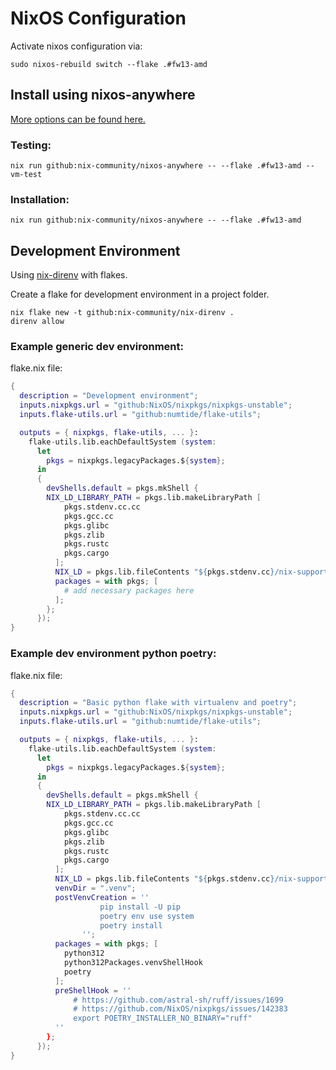 # NixOS Configuration

Activate nixos configuration via:
```shell
sudo nixos-rebuild switch --flake .#fw13-amd
```

## Install using nixos-anywhere

[More options can be found here.](https://github.com/nix-community/nixos-anywhere/blob/main/docs/quickstart.md)

### Testing:
```shell
nix run github:nix-community/nixos-anywhere -- --flake .#fw13-amd --vm-test
```

### Installation:
```shell
nix run github:nix-community/nixos-anywhere -- --flake .#fw13-amd
```

## Development Environment

Using [nix-direnv](https://github.com/nix-community/nix-direnv) with flakes.


Create a flake for development environment in a project folder.

```shell
nix flake new -t github:nix-community/nix-direnv .
direnv allow
```


### Example generic dev environment:

flake.nix file:
```nix
{
  description = "Development environment";
  inputs.nixpkgs.url = "github:NixOS/nixpkgs/nixpkgs-unstable";
  inputs.flake-utils.url = "github:numtide/flake-utils";

  outputs = { nixpkgs, flake-utils, ... }:
    flake-utils.lib.eachDefaultSystem (system:
      let
        pkgs = nixpkgs.legacyPackages.${system};
      in
      {
        devShells.default = pkgs.mkShell {
        NIX_LD_LIBRARY_PATH = pkgs.lib.makeLibraryPath [
            pkgs.stdenv.cc.cc
            pkgs.gcc.cc
            pkgs.glibc
            pkgs.zlib
            pkgs.rustc
            pkgs.cargo
          ];
          NIX_LD = pkgs.lib.fileContents "${pkgs.stdenv.cc}/nix-support/dynamic-linker";
          packages = with pkgs; [
            # add necessary packages here
          ];
        };
      });
}
```


### Example dev environment python poetry:

flake.nix file:
```nix
{
  description = "Basic python flake with virtualenv and poetry";
  inputs.nixpkgs.url = "github:NixOS/nixpkgs/nixpkgs-unstable";
  inputs.flake-utils.url = "github:numtide/flake-utils";

  outputs = { nixpkgs, flake-utils, ... }:
    flake-utils.lib.eachDefaultSystem (system:
      let
        pkgs = nixpkgs.legacyPackages.${system};
      in
      {
        devShells.default = pkgs.mkShell {
        NIX_LD_LIBRARY_PATH = pkgs.lib.makeLibraryPath [
            pkgs.stdenv.cc.cc
            pkgs.gcc.cc
            pkgs.glibc
            pkgs.zlib
            pkgs.rustc
            pkgs.cargo
          ];
          NIX_LD = pkgs.lib.fileContents "${pkgs.stdenv.cc}/nix-support/dynamic-linker";
          venvDir = ".venv";
          postVenvCreation = ''
            		pip install -U pip
            		poetry env use system
            		poetry install
            	'';
          packages = with pkgs; [
            python312
            python312Packages.venvShellHook
            poetry
          ];
          preShellHook = ''
              # https://github.com/astral-sh/ruff/issues/1699
              # https://github.com/NixOS/nixpkgs/issues/142383
              export POETRY_INSTALLER_NO_BINARY="ruff"
          ''
        };
      });
}
```
